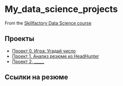 # My_data_science_projects

From the [Skillfactory Data Science course](https://skillfactory.ru/data-scientist)

## Проекты

* [Проект 0. Игра: Угадай число](https://github.com/Olesya92/sf_data_science/tree/main/project_0)
* [Проект 1. Анализ резюме из HeadHunter ](https://github.com/Olesya92/sf_data_science/tree/main/project-1)
* [Проект 2. _____](____)

## Ссылки на резюме
